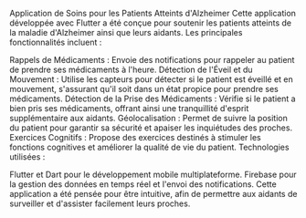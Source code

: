 Application de Soins pour les Patients Atteints d'Alzheimer
Cette application développée avec Flutter a été conçue pour soutenir les patients atteints de la maladie d'Alzheimer ainsi que leurs aidants. Les principales fonctionnalités incluent :

Rappels de Médicaments : Envoie des notifications pour rappeler au patient de prendre ses médicaments à l'heure.
Détection de l'Éveil et du Mouvement : Utilise les capteurs pour détecter si le patient est éveillé et en mouvement, s'assurant qu'il soit dans un état propice pour prendre ses médicaments.
Détection de la Prise des Médicaments : Vérifie si le patient a bien pris ses médicaments, offrant ainsi une tranquillité d'esprit supplémentaire aux aidants.
Géolocalisation : Permet de suivre la position du patient pour garantir sa sécurité et apaiser les inquiétudes des proches.
Exercices Cognitifs : Propose des exercices destinés à stimuler les fonctions cognitives et améliorer la qualité de vie du patient.
Technologies utilisées :

Flutter et Dart pour le développement mobile multiplateforme.
Firebase pour la gestion des données en temps réel et l'envoi des notifications.
Cette application a été pensée pour être intuitive, afin de permettre aux aidants de surveiller et d'assister facilement leurs proches.
